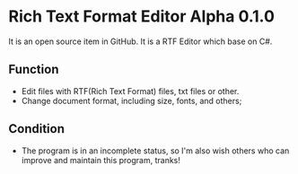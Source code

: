 # Rich Text Format Editor Alpha 0.1.0
It is an open source item in GitHub. It is a RTF Editor which base on C#.
## Function
* Edit files with RTF(Rich Text Format) files, txt files or other.
* Change document format, including size, fonts, and others;
## Condition
* The program is in an incomplete status, so I'm also wish others who can improve and maintain this program, tranks!

